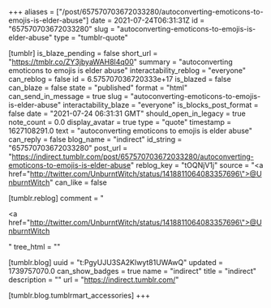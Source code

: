+++
aliases = ["/post/657570703672033280/autoconverting-emoticons-to-emojis-is-elder-abuse"]
date = 2021-07-24T06:31:31Z
id = "657570703672033280"
slug = "autoconverting-emoticons-to-emojis-is-elder-abuse"
type = "tumblr-quote"

[tumblr]
is_blaze_pending = false
short_url = "https://tmblr.co/ZY3jbyaWAH8l4q00"
summary = "autoconverting emoticons to emojis is elder abuse"
interactability_reblog = "everyone"
can_reblog = false
id = 6.575707036720333e+17
is_blazed = false
can_blaze = false
state = "published"
format = "html"
can_send_in_message = true
slug = "autoconverting-emoticons-to-emojis-is-elder-abuse"
interactability_blaze = "everyone"
is_blocks_post_format = false
date = "2021-07-24 06:31:31 GMT"
should_open_in_legacy = true
note_count = 0.0
display_avatar = true
type = "quote"
timestamp = 1627108291.0
text = "autoconverting emoticons to emojis is elder abuse"
can_reply = false
blog_name = "indirect"
id_string = "657570703672033280"
post_url = "https://indirect.tumblr.com/post/657570703672033280/autoconverting-emoticons-to-emojis-is-elder-abuse"
reblog_key = "tOQNjV1j"
source = "<a href=\"http://twitter.com/UnburntWitch/status/1418811064083357696\">@UnburntWitch</a>"
can_like = false

[tumblr.reblog]
comment = "<p><a href=\"http://twitter.com/UnburntWitch/status/1418811064083357696\">@UnburntWitch</a></p>"
tree_html = ""

[tumblr.blog]
uuid = "t:PgyUJU3SA2Klwyt81UWAwQ"
updated = 1739757070.0
can_show_badges = true
name = "indirect"
title = "indirect"
description = ""
url = "https://indirect.tumblr.com/"

[tumblr.blog.tumblrmart_accessories]
+++
